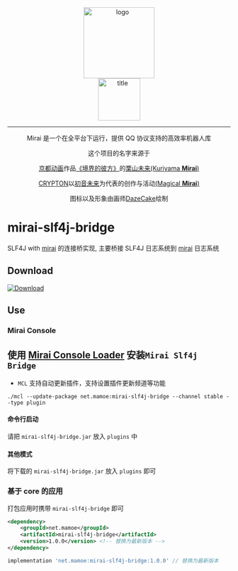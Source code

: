 <div align="center">
   <img width="160" src="http://img.mamoe.net/2020/02/16/a759783b42f72.png" alt="logo"></br>


   <img width="95" src="http://img.mamoe.net/2020/02/16/c4aece361224d.png" alt="title">

----
Mirai 是一个在全平台下运行，提供 QQ 协议支持的高效率机器人库

这个项目的名字来源于
     <p><a href = "http://www.kyotoanimation.co.jp/">京都动画</a>作品<a href = "https://zh.moegirl.org/zh-hans/%E5%A2%83%E7%95%8C%E7%9A%84%E5%BD%BC%E6%96%B9">《境界的彼方》</a>的<a href = "https://zh.moegirl.org/zh-hans/%E6%A0%97%E5%B1%B1%E6%9C%AA%E6%9D%A5">栗山未来(Kuriyama <b>Mirai</b>)</a></p>
     <p><a href = "https://www.crypton.co.jp/">CRYPTON</a>以<a href = "https://www.crypton.co.jp/miku_eng">初音未来</a>为代表的创作与活动<a href = "https://magicalmirai.com/2019/index_en.html">(Magical <b>Mirai</b>)</a></p>
图标以及形象由画师<a href = "">DazeCake</a>绘制
</div>

# mirai-slf4j-bridge

SLF4J with [mirai] 的连接桥实现,
主要桥接 SLF4J 日志系统到 [mirai] 日志系统

## Download
[ ![Download](https://api.bintray.com/packages/karlatemp/mirai/mirai-slf4j-bridge/images/download.svg?) ](https://bintray.com/karlatemp/mirai/mirai-slf4j-bridge/)

## Use

### Mirai Console

## 使用 [Mirai Console Loader](https://github.com/iTXTech/mirai-console-loader) 安装`Mirai Slf4j Bridge`

* `MCL` 支持自动更新插件，支持设置插件更新频道等功能

`./mcl --update-package net.mamoe:mirai-slf4j-bridge --channel stable --type plugin`

#### 命令行启动

请把 `mirai-slf4j-bridge.jar` 放入 `plugins` 中

#### 其他模式
将下载的 `mirai-slf4j-bridge.jar` 放入 `plugins` 即可

### 基于 core 的应用
打包应用时携带 `mirai-slf4j-bridge` 即可

```xml
<dependency>
	<groupId>net.mamoe</groupId>
	<artifactId>mirai-slf4j-bridge</artifactId>
	<version>1.0.0</version> <!-- 替换为最新版本 -->
</dependency>
```

```groovy
implementation 'net.mamoe:mirai-slf4j-bridge:1.0.0' // 替换为最新版本
```


[mirai]: https://github.com/mamoe/mirai
